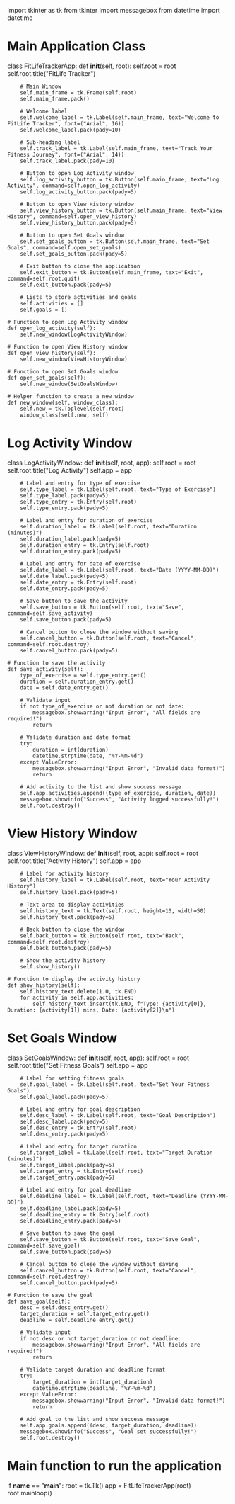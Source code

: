 import tkinter as tk
from tkinter import messagebox
from datetime import datetime

# Main Application Class
class FitLifeTrackerApp:
    def __init__(self, root):
        self.root = root
        self.root.title("FitLife Tracker")

        # Main Window
        self.main_frame = tk.Frame(self.root)
        self.main_frame.pack()

        # Welcome label
        self.welcome_label = tk.Label(self.main_frame, text="Welcome to FitLife Tracker", font=("Arial", 16))
        self.welcome_label.pack(pady=10)

        # Sub-heading label
        self.track_label = tk.Label(self.main_frame, text="Track Your Fitness Journey", font=("Arial", 14))
        self.track_label.pack(pady=10)

        # Button to open Log Activity window
        self.log_activity_button = tk.Button(self.main_frame, text="Log Activity", command=self.open_log_activity)
        self.log_activity_button.pack(pady=5)

        # Button to open View History window
        self.view_history_button = tk.Button(self.main_frame, text="View History", command=self.open_view_history)
        self.view_history_button.pack(pady=5)

        # Button to open Set Goals window
        self.set_goals_button = tk.Button(self.main_frame, text="Set Goals", command=self.open_set_goals)
        self.set_goals_button.pack(pady=5)

        # Exit button to close the application
        self.exit_button = tk.Button(self.main_frame, text="Exit", command=self.root.quit)
        self.exit_button.pack(pady=5)

        # Lists to store activities and goals
        self.activities = []
        self.goals = []

    # Function to open Log Activity window
    def open_log_activity(self):
        self.new_window(LogActivityWindow)

    # Function to open View History window
    def open_view_history(self):
        self.new_window(ViewHistoryWindow)

    # Function to open Set Goals window
    def open_set_goals(self):
        self.new_window(SetGoalsWindow)

    # Helper function to create a new window
    def new_window(self, window_class):
        self.new = tk.Toplevel(self.root)
        window_class(self.new, self)

# Log Activity Window
class LogActivityWindow:
    def __init__(self, root, app):
        self.root = root
        self.root.title("Log Activity")
        self.app = app

        # Label and entry for type of exercise
        self.type_label = tk.Label(self.root, text="Type of Exercise")
        self.type_label.pack(pady=5)
        self.type_entry = tk.Entry(self.root)
        self.type_entry.pack(pady=5)

        # Label and entry for duration of exercise
        self.duration_label = tk.Label(self.root, text="Duration (minutes)")
        self.duration_label.pack(pady=5)
        self.duration_entry = tk.Entry(self.root)
        self.duration_entry.pack(pady=5)

        # Label and entry for date of exercise
        self.date_label = tk.Label(self.root, text="Date (YYYY-MM-DD)")
        self.date_label.pack(pady=5)
        self.date_entry = tk.Entry(self.root)
        self.date_entry.pack(pady=5)

        # Save button to save the activity
        self.save_button = tk.Button(self.root, text="Save", command=self.save_activity)
        self.save_button.pack(pady=5)

        # Cancel button to close the window without saving
        self.cancel_button = tk.Button(self.root, text="Cancel", command=self.root.destroy)
        self.cancel_button.pack(pady=5)

    # Function to save the activity
    def save_activity(self):
        type_of_exercise = self.type_entry.get()
        duration = self.duration_entry.get()
        date = self.date_entry.get()

        # Validate input
        if not type_of_exercise or not duration or not date:
            messagebox.showwarning("Input Error", "All fields are required!")
            return

        # Validate duration and date format
        try:
            duration = int(duration)
            datetime.strptime(date, "%Y-%m-%d")
        except ValueError:
            messagebox.showwarning("Input Error", "Invalid data format!")
            return

        # Add activity to the list and show success message
        self.app.activities.append((type_of_exercise, duration, date))
        messagebox.showinfo("Success", "Activity logged successfully!")
        self.root.destroy()

# View History Window
class ViewHistoryWindow:
    def __init__(self, root, app):
        self.root = root
        self.root.title("Activity History")
        self.app = app

        # Label for activity history
        self.history_label = tk.Label(self.root, text="Your Activity History")
        self.history_label.pack(pady=5)

        # Text area to display activities
        self.history_text = tk.Text(self.root, height=10, width=50)
        self.history_text.pack(pady=5)

        # Back button to close the window
        self.back_button = tk.Button(self.root, text="Back", command=self.root.destroy)
        self.back_button.pack(pady=5)

        # Show the activity history
        self.show_history()

    # Function to display the activity history
    def show_history(self):
        self.history_text.delete(1.0, tk.END)
        for activity in self.app.activities:
            self.history_text.insert(tk.END, f"Type: {activity[0]}, Duration: {activity[1]} mins, Date: {activity[2]}\n")

# Set Goals Window
class SetGoalsWindow:
    def __init__(self, root, app):
        self.root = root
        self.root.title("Set Fitness Goals")
        self.app = app

        # Label for setting fitness goals
        self.goal_label = tk.Label(self.root, text="Set Your Fitness Goals")
        self.goal_label.pack(pady=5)

        # Label and entry for goal description
        self.desc_label = tk.Label(self.root, text="Goal Description")
        self.desc_label.pack(pady=5)
        self.desc_entry = tk.Entry(self.root)
        self.desc_entry.pack(pady=5)

        # Label and entry for target duration
        self.target_label = tk.Label(self.root, text="Target Duration (minutes)")
        self.target_label.pack(pady=5)
        self.target_entry = tk.Entry(self.root)
        self.target_entry.pack(pady=5)

        # Label and entry for goal deadline
        self.deadline_label = tk.Label(self.root, text="Deadline (YYYY-MM-DD)")
        self.deadline_label.pack(pady=5)
        self.deadline_entry = tk.Entry(self.root)
        self.deadline_entry.pack(pady=5)

        # Save button to save the goal
        self.save_button = tk.Button(self.root, text="Save Goal", command=self.save_goal)
        self.save_button.pack(pady=5)

        # Cancel button to close the window without saving
        self.cancel_button = tk.Button(self.root, text="Cancel", command=self.root.destroy)
        self.cancel_button.pack(pady=5)

    # Function to save the goal
    def save_goal(self):
        desc = self.desc_entry.get()
        target_duration = self.target_entry.get()
        deadline = self.deadline_entry.get()

        # Validate input
        if not desc or not target_duration or not deadline:
            messagebox.showwarning("Input Error", "All fields are required!")
            return

        # Validate target duration and deadline format
        try:
            target_duration = int(target_duration)
            datetime.strptime(deadline, "%Y-%m-%d")
        except ValueError:
            messagebox.showwarning("Input Error", "Invalid data format!")
            return

        # Add goal to the list and show success message
        self.app.goals.append((desc, target_duration, deadline))
        messagebox.showinfo("Success", "Goal set successfully!")
        self.root.destroy()

# Main function to run the application
if __name__ == "__main__":
    root = tk.Tk()
    app = FitLifeTrackerApp(root)
    root.mainloop()
